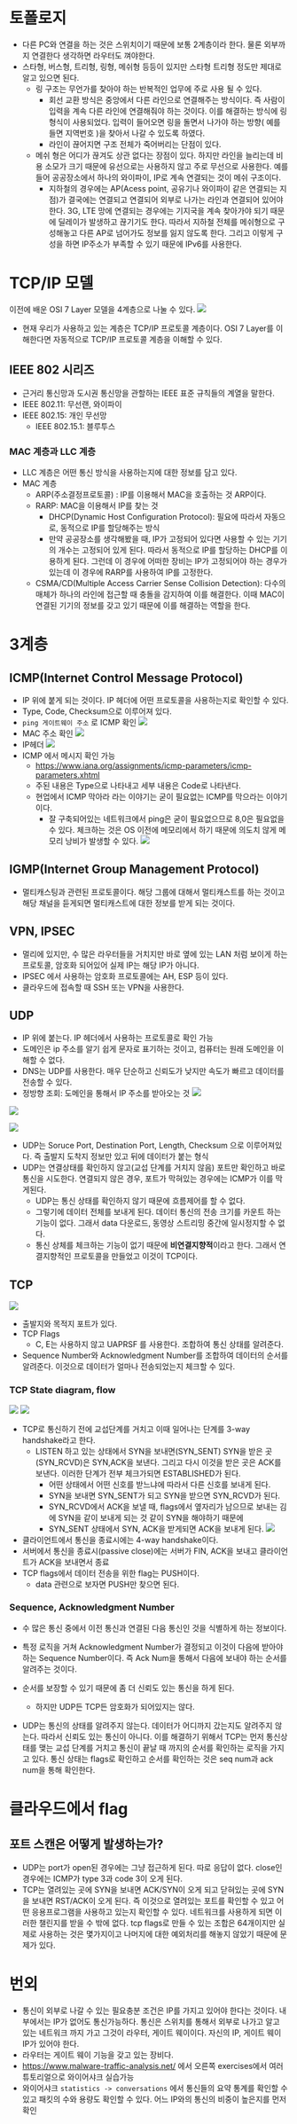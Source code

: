 # 토폴로지 
- 다른 PC와 연결을 하는 것은 스위치이기 때문에 보통 2계층이라 한다. 물론 외부까지 연결한다 생각하면 라우터도 껴야한다.
- 스타형, 버스형, 트리형, 링형, 메쉬형 등등이 있지만 스타형 트리형 정도만 제대로 알고 있으면 된다.
	- 링 구조는 무언가를 찾아야 하는 반복적인 업무에 주로 사용 될 수 있다.
		- 회선 교환 방식은 중앙에서 다른 라인으로 연결해주는 방식이다. 즉 사람이 입력을 계속 다른 라인에 연결해줘야 하는 것이다. 이를 해결하는 방식에 링 형식이 사용되었다. 입력이 들어오면 링을 돌면서 나가야 하는 방향( 예를 들면 지역번호 )을 찾아서 나갈 수 있도록 하였다.
		- 라인이 끊어지면 구조 전체가 죽어버리는 단점이 있다.
	- 메쉬 형은 어디가 끊겨도 상관 없다는 장점이 있다. 하지만 라인을 늘리는데 비용 소모가 크기 때문에 유선으로는 사용하지 않고 주로 무선으로 사용한다. 예를 들어 공공장소에서 하나의 와이파이, IP로 계속 연결되는 것이 메쉬 구조이다. 
		- 지하철의 경우에는 AP(Acess point, 공유기나 와이파이 같은 연결되는 지점)가 결국에는 연결되고 연결되어 외부로 나가는 라인과 연결되어 있어야 한다. 3G, LTE 망에 연결되는 경우에는 기지국을 계속 찾아가야 되기 때문에 딜레이가 발생하고 끊기기도 한다. 따라서 지하철 전체를 메쉬형으로 구성해놓고 다른 AP로 넘어가도 정보를 잃지 않도록 한다. 그리고 이렇게 구성을 하면 IP주소가 부족할 수 있기 때문에 IPv6를 사용한다.

# TCP/IP 모델
이전에 배운 OSI 7 Layer 모델을 4계층으로 나눌 수 있다. 
![](../TIF/images/Pasted%20image%2020221221102837.png)
- 현재 우리가 사용하고 있는 계층은 TCP/IP 프로토콜 계층이다. OSI 7 Layer를 이해한다면 자동적으로 TCP/IP 프로토콜 계층을 이해할 수 있다.
## IEEE 802 시리즈
- 근거리 통신망과 도시권 통신망을 관할하는 IEEE 표준 규칙들의 계열을 말한다.
- IEEE 802.11: 무선랜, 와이파이
- IEEE 802.15: 개인 무선망
	- IEEE 802.15.1: 블루투스
### MAC 계층과 LLC 계층
- LLC 계층은 어떤 통신 방식을 사용하는지에 대한 정보를 담고 있다.
- MAC 계층
	- ARP(주소결정프로토콜) : IP를 이용해서 MAC을 호출하는 것 ARP이다.
	- RARP: MAC을 이용해서 IP를 찾는 것
		- DHCP(Dynamic Host Configuration Protocol): 필요에 따라서 자동으로, 동적으로 IP를 할당해주는 방식
		- 만약 공공장소를 생각해봤을 때, IP가 고정되어 있다면 사용할 수 있는 기기의 개수는 고정되어 있게 된다. 따라서 동적으로 IP를 할당하는 DHCP를 이용하게 된다. 그런데 이 경우에 어떠한 장비는 IP가 고정되어야 하는 경우가 있는데 이 경우에 RARP를 사용하여 IP를 고정한다.
	- CSMA/CD(Multiple Access Carrier Sense Collision Detection): 다수의 매체가 하나의 라인에 접근할 때 충돌을 감지하여 이를 해결한다. 이때 MAC이 연결된 기기의 정보를 갖고 있기 때문에 이를 해결하는 역할을 한다. 

# 3계층
## ICMP(Internet Control Message Protocol)
- IP 위에 붙게 되는 것이다. IP 헤더에 어떤 프로토콜을 사용하는지로 확인할 수 있다.
- Type, Code, Checksum으로 이루어져 있다.
- `ping 게이트웨이 주소` 로 ICMP 확인
![](../TIF/images/Pasted%20image%2020221221112640.png)
- MAC 주소 확인
![](../TIF/images/Pasted%20image%2020221221113211.png)
- IP헤더
![](../TIF/images/Pasted%20image%2020221221113340.png)
- ICMP 에서 메시지 확인 가능
	- https://www.iana.org/assignments/icmp-parameters/icmp-parameters.xhtml
	- 주된 내용은 Type으로 나타내고 세부 내용은 Code로 나타낸다.
	- 현업에서 ICMP 막아라 라는 이야기는 굳이 필요없는 ICMP를 막으라는 이야기이다.
		- 잘 구축되어있는 네트워크에서 ping은 굳이 필요없으므로 8,0은 필요없을 수 있다. 체크하는 것은 OS 이전에 메모리에서 하기 때문에 의도치 않게 메모리 낭비가 발생할 수 있다.
![](../TIF/images/Pasted%20image%2020221221113417.png)

## IGMP(Internet Group Management Protocol)
- 멀티캐스팅과 관련된 프로토콜이다. 해당 그룹에 대해서 멀티캐스트를 하는 것이고 해당 채널을 듣게되면 멀티캐스트에 대한 정보를 받게 되는 것이다.

## VPN, IPSEC
- 멀리에 있지만, 수 많은 라우터들을 거치지만 바로 옆에 있는 LAN 처럼 보이게 하는 프로토콜, 암호화 되어있어 실제 IP는 해당 IP가 아니다.
- IPSEC 에서 사용하는 암호화 프로토콜에는 AH, ESP 등이 있다.
- 클라우드에 접속할 때 SSH 또는 VPN을 사용한다.

## UDP
- IP 위에 붙는다. IP 헤더에서 사용하는 프로토콜로 확인 가능
- 도메인은 ip 주소를 알기 쉽게 문자로 표기하는 것이고, 컴퓨터는 원래 도메인을 이해할 수 없다.
- DNS는 UDP를 사용한다. 매우 단순하고 신뢰도가 낮지만 속도가 빠르고 데이터를 전송할 수 있다. 
- 정방향 조회: 도메인을 통해서 IP 주소를 받아오는 것
![](../TIF/images/Pasted%20image%2020221221123107.png)

![](../TIF/images/Pasted%20image%2020221221141001.png)

![](../TIF/images/Pasted%20image%2020221221142510.png)
- UDP는 Soruce Port, Destination Port, Length, Checksum 으로 이루어져있다. 즉 출발지 도착지 정보만 있고 뒤에 데이터가 붙는 형식
- UDP는 연결상태를 확인하지 않고(교섭 단계를 거치지 않음) 포트만 확인하고 바로 통신을 시도한다. 연결되지 않은 경우, 포트가 막혀있는 경우에는 ICMP가 이를 막게된다. 
	- UDP는 통신 상태를 확인하지 않기 때문에 흐름제어를 할 수 없다. 
	- 그렇기에 데이터 전체를 보내게 된다. 데이터 통신의 전송 크기를 카운트 하는 기능이 없다. 그래서 data 다운로드, 동영상 스트리밍 중간에 일시정지할 수 없다.
	- 통신 상체를 체크하는 기능이 없기 때문에 **비연결지향적**이라고 한다. 그래서 연결지향적인 프로토콜을 만들었고 이것이 TCP이다.

## TCP
![](../TIF/images/Pasted%20image%2020221221142544.png)
- 출발지와 목적지 포트가 있다.
- TCP Flags
	- C, E는 사용하지 않고 UAPRSF 를 사용한다. 조합하여 통신 상태를 알려준다.
- Sequence Number와 Acknowledgment Number를 조합하여 데이터의 순서를 알려준다. 이것으로 데이터가 얼마나 전송되었는지 체크할 수 있다. 

### TCP State diagram, flow
![](../TIF/images/Pasted%20image%2020221221143424.png)
![](../TIF/images/Pasted%20image%2020221221153844.png)
- TCP로 통신하기 전에 교섭단계를 거치고 이때 일어나는 단계를 3-way handshake라고 한다.
	- LISTEN 하고 있는 상태에서 SYN을 보내면(SYN_SENT) SYN을 받은 곳(SYN_RCVD)은 SYN,ACK을 보낸다. 그리고 다시 이것을 받은 곳은 ACK를 보낸다. 이러한 단계가 전부 체크가되면 ESTABLISHED가 된다. 
		- 어떤 상태에서 어떤 신호를 받느냐에 따라서 다른 신호를 보내게 된다.
		- SYN을 보내면 SYN_SENT가 되고 SYN을 받으면 SYN_RCVD가 된다. 
		- SYN_RCVD에서 ACK을 보낼 때, flags에서 옆자리가 남으므로 보내는 김에 SYN을 같이 보내게 되는 것  같이 SYN을 해야하기 때문에
		- SYN_SENT 상태에서 SYN, ACK을 받게되면 ACK을 보내게 된다. 
![](../TIF/images/Pasted%20image%2020221221153908.png)
- 클라이언트에서 통신을 종료시에는 4-way handshake이다.
- 서버에서 통신을 종료시(passive close)에는 서버가 FIN, ACK을 보내고 클라이언트가 ACK을 보내면서 종료
- TCP flags에서 데이터 전송을 위한 flag는 PUSH이다.
	- data 관련으로 보자면 PUSH만 찾으면 된다.

### Sequence, Acknowledgment Number
- 수 많은 통신 중에서 이전 통신과 연결된 다음 통신인 것을 식별하게 하는 정보이다.
- 특정 로직을 거쳐 Acknowledgment Number가 결정되고 이것이 다음에 받아야하는 Sequence Number이다. 즉 Ack Num을 통해서 다음에 보내야 하는 순서를 알려주는 것이다. 
- 순서를 보장할 수 있기 때문에 좀 더 신뢰도 있는 통신을 하게 된다.
	- 하지만 UDP든 TCP든 암호화가 되어있지는 않다.

- UDP는 통신의 상태를 알려주지 않는다. 데이터가 어디까지 갔는지도 알려주지 않는다. 따라서 신뢰도 있는 통신이 아니다. 이를 해결하기 위해서 TCP는 먼저 통신상태를 맺는 교섭 단계를 거치고 통신이 끝날 때 까지의 순서를 확인하는 로직을 가지고 있다. 통신 상태는 flags로 확인하고 순서를 확인하는 것은 seq num과 ack num을 통해 확인한다. 

# 클라우드에서 flag
## 포트 스캔은 어떻게 발생하는가?
- UDP는 port가 open된 경우에는 그냥 접근하게 된다. 따로 응답이 없다. close인 경우에는 ICMP가 type 3과 code 3이 오게 된다. 
- TCP는 열려있는 곳에 SYN을 보내면 ACK/SYN이 오게 되고 닫혀있는 곳에 SYN을 보내면 RST/ACK이 오게 된다.
즉 이것으로 열려있는 포트를 확인할 수 있고 어떤 응용프로그램을 사용하고 있는지 확인할 수 있다. 네트워크를 사용하게 되면 이러한 챌린지를 받을 수 밖에 없다. tcp flags로 만들 수 있는 조합은 64개이지만 실제로 사용하는 것은 몇가지이고 나머지에 대한 예외처리를 해놓지 않았기 때문에 문제가 있다. 


# 번외
- 통신이 외부로 나갈 수 있는 필요충분 조건은 IP를 가지고 있어야 한다는 것이다. 내부에서는 IP가 없어도 통신가능하다. 통신은 스위치를 통해서 외부로 나가고 알고 있는 네트워크 까지 가고 그것이 라우터, 게이트 웨이이다. 자신의 IP, 게이트 웨이 IP가 있어야 한다.
- 라우터는 게이트 웨이 기능을 갖고 있는 장비다.
- https://www.malware-traffic-analysis.net/ 에서 오른쪽 exercises에서 여러 튜토리얼으로 와이어샤크 실습가능
- 와이어샤크 `statistics -> conversations` 에서 통신들의 요약 통계를 확인할 수 있고 패킷의 수와 용량도 확인할 수 있다. 어느 IP와의 통신의 비중이 높은지를 먼저 확인